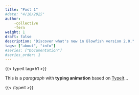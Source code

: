 ```yaml
---
title: "Post 1"
#date: "4/16/2025"
author: 
    -collective
    -fern
weight: 1
draft: false
description: "Discover what's new in Blowfish version 2.0."
tags: ["about", "info"]
#series: ["Documentation"]
#series_order: 1
---
```

{{< typeit tag=h1 >}}

This is a *paragraph* with **typing animation** based on [TypeIt](https://typeitjs.com/)...

{{< /typeit >}}
